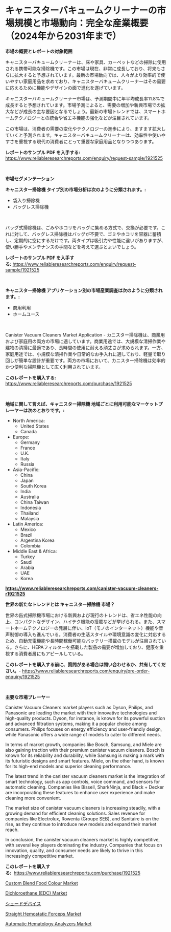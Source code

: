 <p><h1>キャニスターバキュームクリーナーの市場規模と市場動向：完全な産業概要（2024年から2031年まで）</h1></p><p><strong>市場の概要とレポートの対象範囲</strong></p>
<p><p>キャニスターバキュームクリーナーは、床や家具、カーペットなどの掃除に使用される携帯可能な掃除機です。この市場は現在、非常に成長しており、将来もさらに拡大すると予想されています。最新の市場動向では、人々がより効率的で使いやすい家庭用品を求めており、キャニスターバキュームクリーナーはその需要に応えるために機能やデザインの面で進化を遂げています。</p><p>キャニスターバキュームクリーナー市場は、予測期間中に年平均成長率11.8%で成長すると予想されています。市場予測によると、需要の増加や新興市場での拡大などが成長の主な要因となるでしょう。最新の市場トレンドでは、スマートホームテクノロジーとの統合や省エネ機能の強化などが注目されています。</p><p>この市場は、消費者の需要の変化やテクノロジーの進歩により、ますます拡大していくと予測されます。キャニスターバキュームクリーナーは、効率性や使いやすさを重視する現代の消費者にとって重要な家庭用品となりつつあります。</p></p>
<p><strong>レポートのサンプル PDF を入手する:</strong> <a href="https://www.reliableresearchreports.com/enquiry/request-sample/1921525">https://www.reliableresearchreports.com/enquiry/request-sample/1921525</a></p>
<p>&nbsp;</p>
<p><strong>市場セグメンテーション</strong></p>
<p><strong>キャニスター掃除機 タイプ別の市場分析は次のように分類されます。:</strong></p>
<p><ul><li>袋入り掃除機</li><li>バッグレス掃除機</li></ul></p>
<p>&nbsp;</p>
<p><p>バッグ式掃除機は、ごみやホコリをバッグに集める方式で、交換が必要です。これに対して、バッグレス掃除機はバッグが不要で、ゴミやホコリを容器に蓄積し、定期的に空にするだけです。両タイプは吸引力や性能に違いがありますが、使い勝手やメンテナンスの手間などを考えて選ぶとよいでしょう。</p></p>
<p><strong>レポートのサンプル PDF を入手する:</strong>&nbsp;<a href="https://www.reliableresearchreports.com/enquiry/request-sample/1921525">https://www.reliableresearchreports.com/enquiry/request-sample/1921525</a></p>
<p>&nbsp;</p>
<p><strong> キャニスター掃除機 アプリケーション別の市場産業調査は次のように分類されます。:</strong></p>
<p><ul><li>商用利用</li><li>ホームユース</li></ul></p>
<p>&nbsp;</p>
<p><p>Canister Vacuum Cleaners Market Application - カニスター掃除機は、商業用および家庭用の両方の市場に適しています。商業用途では、大規模な清掃作業や建物の清掃に最適であり、長時間の使用に耐える頑丈さが求められます。一方、家庭用途では、小規模な清掃作業や日常的なお手入れに適しており、軽量で取り回しが簡単な設計が重要です。両方の市場において、カニスター掃除機は効率的かつ便利な掃除機として広く利用されています。</p></p>
<p><strong>このレポートを購入する:</strong>&nbsp; <a href="https://www.reliableresearchreports.com/purchase/1921525">https://www.reliableresearchreports.com/purchase/1921525</a></p>
<p>&nbsp;</p>
<p><strong>地域に関して言えば、キャニスター掃除機 地域ごとに利用可能なマーケットプレーヤーは次のとおりです。:</strong></p>
<p><ul>
    <li>
        North America:
        <ul>
            <li>United States</li>
            <li>Canada</li>
        </ul>
    </li>
    <li>
        Europe:
        <ul>
            <li>Germany</li>
            <li>France</li>
            <li>U.K.</li>
            <li>Italy</li>
            <li>Russia</li>
        </ul>
    </li>
    <li>
        Asia-Pacific:
        <ul>
            <li>China</li>
            <li>Japan</li>
            <li>South Korea</li>
            <li>India</li>
            <li>Australia</li>
            <li>China Taiwan</li>
            <li>Indonesia</li>
            <li>Thailand</li>
            <li>Malaysia</li>
        </ul>
    </li>
    <li>
        Latin America:
        <ul>
            <li>Mexico</li>
            <li>Brazil</li>
            <li>Argentina Korea</li>
            <li>Colombia</li>
        </ul>
    </li>
    <li>
        Middle East & Africa:
        <ul>
            <li>Turkey</li>
            <li>Saudi</li>
            <li>Arabia</li>
            <li>UAE</li>
            <li>Korea</li>
        </ul>
    </li>
    </ul></p>
<p><strong><a href="https://www.reliableresearchreports.com/canister-vacuum-cleaners-r1921525">https://www.reliableresearchreports.com/canister-vacuum-cleaners-r1921525</a></strong>&nbsp;</p>
<p><strong>世界の新たなトレンドとは キャニスター掃除機 市場？</strong></p>
<p><p>世界の缶式掃除機市場における新興および現行のトレンドは、省エネ性能の向上、コンパクトなデザイン、ハイテク機能の搭載などが挙げられる。また、スマートホームテクノロジーの発展に伴い、IoT（モノのインターネット）機能や音声制御の導入も進んでいる。消費者の生活スタイルや環境意識の変化に対応するため、自動充電機能や長時間稼働可能なバッテリー搭載のモデルが注目されている。さらに、HEPAフィルターを搭載した製品の需要が増加しており、健康を重視する消費者層にもアピールしている。</p></p>
<p><strong>このレポートを購入する前に、質問がある場合は問い合わせるか、共有してください。</strong>- <a href="https://www.reliableresearchreports.com/enquiry/pre-order-enquiry/1921525">https://www.reliableresearchreports.com/enquiry/pre-order-enquiry/1921525</a></p>
<p>&nbsp;</p>
<p><strong>主要な市場プレーヤー</strong></p>
<p><p>Canister Vacuum Cleaners market players such as Dyson, Philips, and Panasonic are leading the market with their innovative technologies and high-quality products. Dyson, for instance, is known for its powerful suction and advanced filtration systems, making it a popular choice among consumers. Philips focuses on energy efficiency and user-friendly design, while Panasonic offers a wide range of models to cater to different needs.</p><p>In terms of market growth, companies like Bosch, Samsung, and Miele are also gaining traction with their premium canister vacuum cleaners. Bosch is known for its reliability and durability, while Samsung is making a mark with its futuristic designs and smart features. Miele, on the other hand, is known for its high-end models and superior cleaning performance.</p><p>The latest trend in the canister vacuum cleaners market is the integration of smart technology, such as app controls, voice command, and sensors for automatic cleaning. Companies like Bissell, SharkNinja, and Black + Decker are incorporating these features to enhance user experience and make cleaning more convenient.</p><p>The market size of canister vacuum cleaners is increasing steadily, with a growing demand for efficient cleaning solutions. Sales revenue for companies like Electrolux, Rowenta (Groupe SEB), and Sanitaire is on the rise, as they continue to introduce new models and expand their market reach.</p><p>In conclusion, the canister vacuum cleaners market is highly competitive, with several key players dominating the industry. Companies that focus on innovation, quality, and consumer needs are likely to thrive in this increasingly competitive market.</p></p>
<p><strong>このレポートを購入する:</strong>&nbsp;&nbsp;<a href="https://www.reliableresearchreports.com/purchase/1921525">https://www.reliableresearchreports.com/purchase/1921525</a></p>
<p><p><a href="https://issuu.com/reportprime-2/docs/custom-blend-food-colour-market-size-2030.pptx">Custom Blend Food Colour Market</a></p><p><a href="https://issuu.com/reportprime-2/docs/dichloroethane-edc-market-size-2030.pptx">Dichloroethane (EDC) Market</a></p><p><a href="https://github.com/jkjreqjscoxx7/Market-Research-Report-List-2/blob/main/327352948141.md">シェードデバイス</a></p><p><a href="https://github.com/markusgodoy/Market-Research-Report-List-3/blob/main/straight-hemostatic-forceps-market.md">Straight Hemostatic Forceps Market</a></p><p><a href="https://github.com/luckyshygirl/Market-Research-Report-List-4/blob/main/automatic-hematology-analyzers-market.md">Automatic Hematology Analyzers Market</a></p></p>